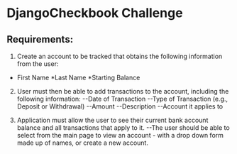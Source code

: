 # DjangoCheckbook Challenge

## Requirements: 
1. Create an account to be tracked that obtains the following information from the user:
  * First Name
  *Last Name
  *Starting Balance

2. User must then be able to add transactions to the account, including the following information:
  --Date of Transaction
  --Type of Transaction (e.g., Deposit or Withdrawal)
  --Amount
  --Description
  --Account it applies to

3. Application must allow the user to see their current bank account balance and all transactions that apply to it.
  --The user should be able to select from the main page to view an account - with a drop down form made up of names, or create a new account.
